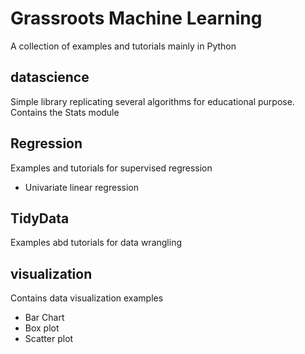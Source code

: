# Grassroots Machine Learning
A collection of examples and tutorials mainly in Python
## datascience
Simple library replicating several algorithms for educational purpose.  
Contains the Stats module

## Regression
Examples and tutorials for supervised regression
* Univariate linear regression

## TidyData
Examples abd tutorials for data wrangling

## visualization
Contains data visualization examples
* Bar Chart
* Box plot 
* Scatter plot
